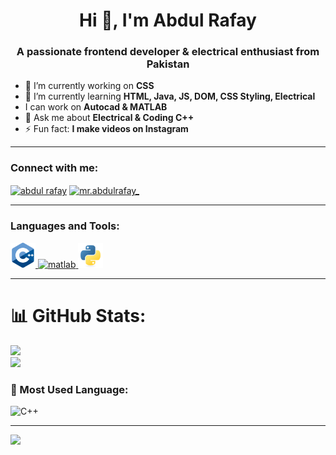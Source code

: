 <h1 align="center">Hi 👋, I'm Abdul Rafay</h1>
<h3 align="center">A passionate frontend developer & electrical enthusiast from Pakistan</h3>

- 🔭 I’m currently working on **CSS**
- 🌱 I’m currently learning **HTML, Java, JS, DOM, CSS Styling, Electrical**
-    I can work on **Autocad & MATLAB**
- 💬 Ask me about **Electrical & Coding C++**
- ⚡ Fun fact: **I make videos on Instagram**

---

<h3 align="left">Connect with me:</h3>
<p align="left">
<a href="https://linkedin.com/in/abdul rafay" target="blank"><img align="center" src="https://raw.githubusercontent.com/rahuldkjain/github-profile-readme-generator/master/src/images/icons/Social/linked-in-alt.svg" alt="abdul rafay" height="30" width="40" /></a>
<a href="https://instagram.com/mr.abdulrafay_" target="blank"><img align="center" src="https://raw.githubusercontent.com/rahuldkjain/github-profile-readme-generator/master/src/images/icons/Social/instagram.svg" alt="mr.abdulrafay_" height="30" width="40" /></a>
</p>

---

<h3 align="left">Languages and Tools:</h3>
<p align="left"> 
<a href="https://www.w3schools.com/cpp/" target="_blank" rel="noreferrer"> <img src="https://raw.githubusercontent.com/devicons/devicon/master/icons/cplusplus/cplusplus-original.svg" alt="cplusplus" width="40" height="40"/> </a> 
<a href="https://www.mathworks.com/" target="_blank" rel="noreferrer"> <img src="https://upload.wikimedia.org/wikipedia/commons/2/21/Matlab_Logo.png" alt="matlab" width="40" height="40"/> </a> 
<a href="https://www.python.org" target="_blank" rel="noreferrer"> <img src="https://raw.githubusercontent.com/devicons/devicon/master/icons/python/python-original.svg" alt="python" width="40" height="40"/> </a> 
</p>

---

# 📊 GitHub Stats:
![](https://github-readme-stats.vercel.app/api?username=AbdulRafay-EE&theme=dark&hide_border=false&include_all_commits=false&count_private=false)<br/>
![](https://nirzak-streak-stats.vercel.app/?user=AbdulRafay-EE&theme=dark&hide_border=false)<br/>

### 🚀 Most Used Language:  
![C++](https://img.shields.io/badge/C%2B%2B-Used-blue?style=for-the-badge&logo=cplusplus&logoColor=white)

---

[![](https://visitcount.itsvg.in/api?id=AbdulRafay-EE&icon=0&color=0)](https://visitcount.itsvg.in)

<!-- Proudly created with GPRM ( https://gprm.itsvg.in ) -->

